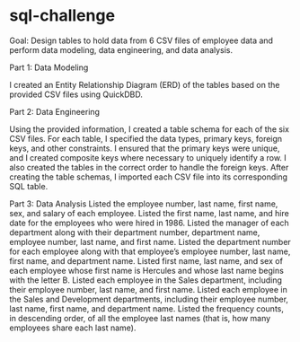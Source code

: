 # sql-challenge
Goal: Design tables to hold data from 6 CSV files of employee data and perform data modeling, data engineering, and data analysis. 

Part 1: Data Modeling

I created an Entity Relationship Diagram (ERD) of the tables based on the provided CSV files using QuickDBD.

Part 2: Data Engineering

Using the provided information, I created a table schema for each of the six CSV files. For each table, I specified the data types, primary keys, foreign keys, and other constraints.
I ensured that the primary keys were unique, and I created composite keys where necessary to uniquely identify a row. I also created the tables in the correct order to handle the foreign keys.
After creating the table schemas, I imported each CSV file into its corresponding SQL table.

Part 3: Data Analysis
Listed the employee number, last name, first name, sex, and salary of each employee.
Listed the first name, last name, and hire date for the employees who were hired in 1986.
Listed the manager of each department along with their department number, department name, employee number, last name, and first name.
Listed the department number for each employee along with that employee’s employee number, last name, first name, and department name.
Listed first name, last name, and sex of each employee whose first name is Hercules and whose last name begins with the letter B.
Listed each employee in the Sales department, including their employee number, last name, and first name.
Listed each employee in the Sales and Development departments, including their employee number, last name, first name, and department name.
Listed the frequency counts, in descending order, of all the employee last names (that is, how many employees share each last name).
